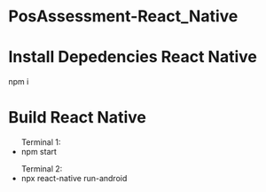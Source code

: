 # PosAssessment-React_Native
# Install Depedencies React Native
npm i
# Build React Native
<ul>Terminal 1:
  <li>npm start</li>
</ul>
<ul>Terminal 2:
  <li>npx react-native run-android</li>
</ul>
